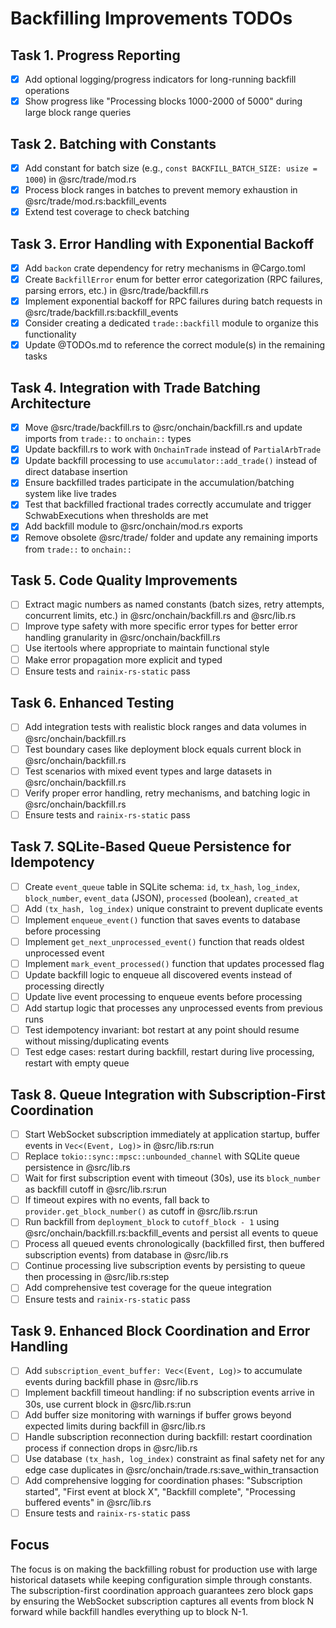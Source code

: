 # Backfilling Improvements TODOs

## Task 1. Progress Reporting

- [x] Add optional logging/progress indicators for long-running backfill operations
- [x] Show progress like "Processing blocks 1000-2000 of 5000" during large block range queries

## Task 2. Batching with Constants

- [x] Add constant for batch size (e.g., `const BACKFILL_BATCH_SIZE: usize = 1000`) in @src/trade/mod.rs
- [x] Process block ranges in batches to prevent memory exhaustion in @src/trade/mod.rs:backfill_events
- [x] Extend test coverage to check batching

## Task 3. Error Handling with Exponential Backoff

- [x] Add `backon` crate dependency for retry mechanisms in @Cargo.toml
- [x] Create `BackfillError` enum for better error categorization (RPC failures, parsing errors, etc.) in @src/trade/backfill.rs
- [x] Implement exponential backoff for RPC failures during batch requests in @src/trade/backfill.rs:backfill_events
- [x] Consider creating a dedicated `trade::backfill` module to organize this functionality
- [x] Update @TODOs.md to reference the correct module(s) in the remaining tasks

## Task 4. Integration with Trade Batching Architecture

- [x] Move @src/trade/backfill.rs to @src/onchain/backfill.rs and update imports from `trade::` to `onchain::` types
- [x] Update backfill.rs to work with `OnchainTrade` instead of `PartialArbTrade`
- [x] Update backfill processing to use `accumulator::add_trade()` instead of direct database insertion
- [x] Ensure backfilled trades participate in the accumulation/batching system like live trades
- [x] Test that backfilled fractional trades correctly accumulate and trigger SchwabExecutions when thresholds are met
- [x] Add backfill module to @src/onchain/mod.rs exports
- [x] Remove obsolete @src/trade/ folder and update any remaining imports from `trade::` to `onchain::`

## Task 5. Code Quality Improvements

- [ ] Extract magic numbers as named constants (batch sizes, retry attempts, concurrent limits, etc.) in @src/onchain/backfill.rs and @src/lib.rs
- [ ] Improve type safety with more specific error types for better error handling granularity in @src/onchain/backfill.rs
- [ ] Use itertools where appropriate to maintain functional style
- [ ] Make error propagation more explicit and typed
- [ ] Ensure tests and `rainix-rs-static` pass

## Task 6. Enhanced Testing

- [ ] Add integration tests with realistic block ranges and data volumes in @src/onchain/backfill.rs
- [ ] Test boundary cases like deployment block equals current block in @src/onchain/backfill.rs
- [ ] Test scenarios with mixed event types and large datasets in @src/onchain/backfill.rs
- [ ] Verify proper error handling, retry mechanisms, and batching logic in @src/onchain/backfill.rs
- [ ] Ensure tests and `rainix-rs-static` pass

## Task 7. SQLite-Based Queue Persistence for Idempotency

- [ ] Create `event_queue` table in SQLite schema: `id`, `tx_hash`, `log_index`, `block_number`, `event_data` (JSON), `processed` (boolean), `created_at`
- [ ] Add `(tx_hash, log_index)` unique constraint to prevent duplicate events
- [ ] Implement `enqueue_event()` function that saves events to database before processing
- [ ] Implement `get_next_unprocessed_event()` function that reads oldest unprocessed event
- [ ] Implement `mark_event_processed()` function that updates processed flag
- [ ] Update backfill logic to enqueue all discovered events instead of processing directly
- [ ] Update live event processing to enqueue events before processing
- [ ] Add startup logic that processes any unprocessed events from previous runs
- [ ] Test idempotency invariant: bot restart at any point should resume without missing/duplicating events
- [ ] Test edge cases: restart during backfill, restart during live processing, restart with empty queue

## Task 8. Queue Integration with Subscription-First Coordination

- [ ] Start WebSocket subscription immediately at application startup, buffer events in `Vec<(Event, Log)>` in @src/lib.rs:run
- [ ] Replace `tokio::sync::mpsc::unbounded_channel` with SQLite queue persistence in @src/lib.rs
- [ ] Wait for first subscription event with timeout (30s), use its `block_number` as backfill cutoff in @src/lib.rs:run
- [ ] If timeout expires with no events, fall back to `provider.get_block_number()` as cutoff in @src/lib.rs:run
- [ ] Run backfill from `deployment_block` to `cutoff_block - 1` using @src/onchain/backfill.rs:backfill_events and persist all events to queue
- [ ] Process all queued events chronologically (backfilled first, then buffered subscription events) from database in @src/lib.rs
- [ ] Continue processing live subscription events by persisting to queue then processing in @src/lib.rs:step
- [ ] Add comprehensive test coverage for the queue integration
- [ ] Ensure tests and `rainix-rs-static` pass

## Task 9. Enhanced Block Coordination and Error Handling

- [ ] Add `subscription_event_buffer: Vec<(Event, Log)>` to accumulate events during backfill phase in @src/lib.rs
- [ ] Implement backfill timeout handling: if no subscription events arrive in 30s, use current block in @src/lib.rs:run
- [ ] Add buffer size monitoring with warnings if buffer grows beyond expected limits during backfill in @src/lib.rs
- [ ] Handle subscription reconnection during backfill: restart coordination process if connection drops in @src/lib.rs
- [ ] Use database `(tx_hash, log_index)` constraint as final safety net for any edge case duplicates in @src/onchain/trade.rs:save_within_transaction
- [ ] Add comprehensive logging for coordination phases: "Subscription started", "First event at block X", "Backfill complete", "Processing buffered events" in @src/lib.rs
- [ ] Ensure tests and `rainix-rs-static` pass

## Focus

The focus is on making the backfilling robust for production use with large historical datasets while keeping configuration simple through constants. The subscription-first coordination approach guarantees zero block gaps by ensuring the WebSocket subscription captures all events from block N forward while backfill handles everything up to block N-1.
